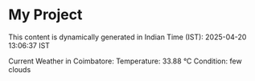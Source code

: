 # My Project

This content is dynamically generated in Indian Time (IST): 2025-04-20 13:06:37 IST


Current Weather in Coimbatore:
Temperature: 33.88 °C
Condition: few clouds
